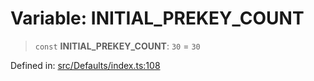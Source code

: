 # Variable: INITIAL\_PREKEY\_COUNT

> `const` **INITIAL\_PREKEY\_COUNT**: `30` = `30`

Defined in: [src/Defaults/index.ts:108](https://github.com/WhiskeySockets/Baileys/blob/2fdabb7f387029b680a2c5e056c7022c25b0f110/src/Defaults/index.ts#L108)
